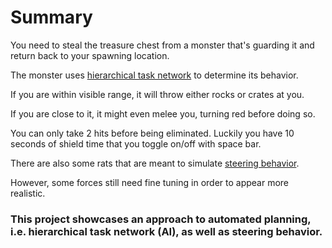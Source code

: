# Summary

You need to steal the treasure chest from a monster that's guarding it and return back to your spawning location.

The monster uses [hierarchical task network](https://en.wikipedia.org/wiki/Hierarchical_task_network) to determine its behavior. 

If you are within visible range, it will throw either rocks or crates at you. 

If you are close to it, it might even melee you, turning red before doing so.

You can only take 2 hits before being eliminated. Luckily you have 10 seconds of shield time that you toggle on/off with space bar.

There are also some rats that are meant to simulate [steering behavior](https://www.gamedev.net/blogs/entry/2264855-steering-behaviors-seeking-and-arriving/).

However, some forces still need fine tuning in order to appear more realistic.


### This project showcases an approach to automated planning, i.e. hierarchical task network (AI), as well as steering behavior.
